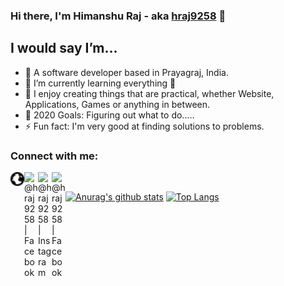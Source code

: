 ### Hi there, I'm Himanshu Raj - aka [hraj9258][website] 👋

## I would say I’m…
- 🔭 A software developer based in Prayagraj, India.
- 🌱 I’m currently learning everything 🤣
- 👯 I enjoy creating things that are practical, whether Website, Applications, Games or anything in between.
- 🥅 2020 Goals: Figuring out what to do.....
- ⚡ Fun fact: I'm very good at finding solutions to problems.

### Connect with me:

[<img align="left" alt="hraj9258" width="22px" src="https://raw.githubusercontent.com/iconic/open-iconic/master/svg/globe.svg" />][website]
[<img align="left" alt="@hraj9258 | Facebook" width="22px" src="https://cdn.jsdelivr.net/npm/simple-icons@v3/icons/telegram.svg" />][telegram]
[<img align="left" alt="@hraj9258 | Instagram" width="22px" src="https://cdn.jsdelivr.net/npm/simple-icons@v3/icons/instagram.svg" />][instagram]
[<img align="left" alt="@hraj9258 | Facebook" width="22px" src="https://cdn.jsdelivr.net/npm/simple-icons@v3/icons/facebook.svg" />][facebook]

<br />

[![Anurag's github stats](https://github-readme-stats.vercel.app/api?username=hraj9258)](https://hraj9258.github.io)
[![Top Langs](https://github-readme-stats.vercel.app/api/top-langs/?username=hraj9258&layout=compact&count_private=true)](https://hraj9258.github.io)

[website]: https://hraj9258.github.io
[instagram]: https://instagram.com/hraj9258
[facebook]: https://facebook/hraj9258
[telegram]: https://t.me/hraj9258
